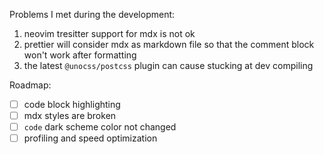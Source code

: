 Problems I met during the development:

1. neovim tresitter support for mdx is not ok
2. prettier will consider mdx as markdown file so that the comment block won't work after formatting
3. the latest `@unocss/postcss` plugin can cause stucking at dev compiling

Roadmap:

-   [ ] code block highlighting
-   [ ] mdx styles are broken
-   [ ] `code` dark scheme color not changed
-   [ ] profiling and speed optimization